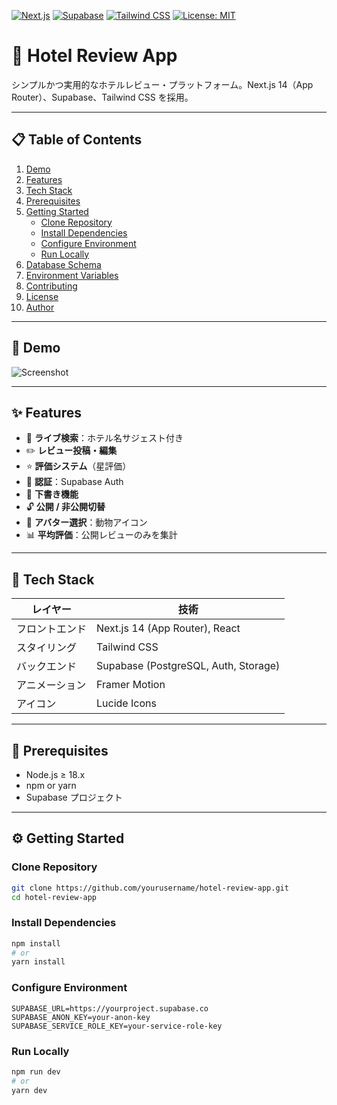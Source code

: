 [![Next.js](https://img.shields.io/badge/Next.js-14-000?logo=next.js&logoColor=white)](https://nextjs.org/)
[![Supabase](https://img.shields.io/badge/Supabase-PostgreSQL-3ECF8E?logo=supabase)](https://supabase.com/)
[![Tailwind CSS](https://img.shields.io/badge/Tailwind_CSS-v3.3-blue?logo=tailwind-css)](https://tailwindcss.com/)
[![License: MIT](https://img.shields.io/badge/License-MIT-green.svg)](./LICENSE.md)

# 🏨 Hotel Review App

シンプルかつ実用的なホテルレビュー・プラットフォーム。Next.js 14（App Router）、Supabase、Tailwind CSS を採用。

---

## 📋 Table of Contents

1. [Demo](#-demo)  
2. [Features](#-features)  
3. [Tech Stack](#-tech-stack)  
4. [Prerequisites](#-prerequisites)  
5. [Getting Started](#-getting-started)  
   - [Clone Repository](#clone-repository)  
   - [Install Dependencies](#install-dependencies)  
   - [Configure Environment](#configure-environment)  
   - [Run Locally](#run-locally)  
6. [Database Schema](#-database-schema)  
7. [Environment Variables](#-environment-variables)  
8. [Contributing](#-contributing)  
9. [License](#-license)  
10. [Author](#-author)  

---

## 🚀 Demo

<!-- スクリーンショットやデプロイ先リンクをここに貼る -->
![Screenshot](./assets/screenshot.png)

---

## ✨ Features

- 🔎 **ライブ検索**：ホテ﻿ル名サジェスト付き  
- ✏️ **レビュー投稿・編集**  
- ⭐ **評価システム**（星評価）  
- 🔐 **認証**：Supabase Auth  
- 📝 **下書き機能**  
- 🔓 **公開 / 非公開切替**  
- 🐾 **アバター選択**：動物アイコン  
- 📊 **平均評価**：公開レビューのみを集計  

---

## 🚧 Tech Stack

| レイヤー   | 技術                                                         |
| ---------- | ------------------------------------------------------------ |
| フロントエンド | Next.js 14 (App Router), React                              |
| スタイリング  | Tailwind CSS                                                  |
| バックエンド  | Supabase (PostgreSQL, Auth, Storage)                        |
| アニメーション | Framer Motion                                               |
| アイコン    | Lucide Icons                                                 |

---

## 🔧 Prerequisites

- Node.js ≥ 18.x  
- npm or yarn  
- Supabase プロジェクト  

---

## ⚙️ Getting Started

### Clone Repository

```bash
git clone https://github.com/yourusername/hotel-review-app.git
cd hotel-review-app
```

### Install Dependencies

```bash
npm install
# or
yarn install
```

### Configure Environment

```env
SUPABASE_URL=https://yourproject.supabase.co
SUPABASE_ANON_KEY=your-anon-key
SUPABASE_SERVICE_ROLE_KEY=your-service-role-key
```

### Run Locally

```bash
npm run dev
# or
yarn dev
```
